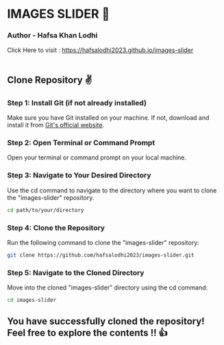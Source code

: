 # IMAGES SLIDER 🎉
### Author - Hafsa Khan Lodhi
Click Here to visit : https://hafsalodhi2023.github.io/images-slider<br><br>
## Clone Repository ✌
### Step 1: Install Git (if not already installed)
Make sure you have Git installed on your machine. If not, download and install it from <a href="https://git-scm.com/" >Git's official website</a>.
### Step 2: Open Terminal or Command Prompt
Open your terminal or command prompt on your local machine.
### Step 3: Navigate to Your Desired Directory
Use the cd command to navigate to the directory where you want to clone the "images-slider" repository.
```bash
cd path/to/your/directory
```
### Step 4: Clone the Repository
Run the following command to clone the "images-slider" repository:
```bash
git clone https://github.com/hafsalodhi2023/images-slider.git
```
### Step 5: Navigate to the Cloned Directory
Move into the cloned "images-slider" directory using the cd command:
```bash
cd images-slider
```

## You have successfully cloned the repository! Feel free to explore the contents !! 👍

